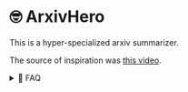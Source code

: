 # 🤓 ArxivHero

This is a hyper-specialized arxiv summarizer. 

The source of inspiration was [this video](https://youtu.be/u4CRHtjyHTI?t=3303).

<details>

<summary> 🤔 FAQ </summary>
### How is this different from searching arxiv and reading the abstracts?
The point of this summarizer, is to implement further customization 
facilities, to allow for a more personalized digest experience. 

Eventually the goal is to have some basic paper metrics and better topic modeling based on citations and/or the knowledge of the reader (e.g., I don't need an explanation of transformers, whereas someone else might need one. Or, an electrical engineer may be interested in different types of transformers! (if it's not an electrical engineer working on LLMs...)

### How is this different from other summarizers?
There is a similar and more mature paper summarizer called [arxivDigest](https://github.com/AutoLLM/ArxivDigest).

There are 2 main differences with the existing repo:
1. `arxiv_hero` performs re-ranking (using both embeddings) and topic modeling (using NMF/bag-of-words/tf-idf) and filtering according to the query for the retrieved results,
2. `arxiv_hero` performs ontologically configurable summarization, that includes the users' intent. 

See, for instance, the `Enum` classes `SummaryFocus` and `FlatDomainOntology`. These enums contain some simple strings, that are used in the prompts 
to encode the intent of the target user in both the top-level summary and in the abstract summary. 
<details>

----
## Usage
Currently this contains just a notebook with everything needed (arxiv query manager, topic modeler, topic filtering, re-ranker, embedder, generative model language engine etc).

The lines that actually produce the output are the following (see "results" section in notebook)
```python
interests_query = "llm chatgpt efficient inference"
sr = ArxivCustomRetrieval(topic_modeler=TFIDFNMFTopicModeler(), q_topic_thresh_val=0.5, top_n_relevant=10)
sr.run(interests_query)
d = DocGenerationEngine(sr)
doc = d.make_document()
```

Here is an example output:
![alt-img](img/screenshot.png)

## Limmitations/planned extensions
This is at a work-in-progress stage at the moment. Plan is to operationalize this somehow. 

It will probably be extended to support more sources and do some more OSINT on the retrieved papers.


